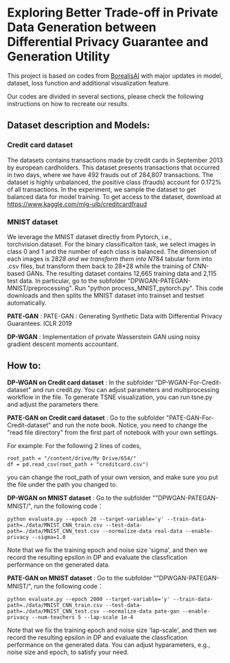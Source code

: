 # Exploring  Better Trade-off in Private Data Generation between Differential Privacy Guarantee and Generation Utility

This project is based on codes from [BorealisAI](https://github.com/BorealisAI/private-data-generation "private-data-generation") with major updates in model, dataset, loss function and additional visualization feature.

Our codes are divided in several sections, please check the following instructions on how to recreate our results.




## Dataset description and Models:

### Credit card dataset
The datasets contains transactions made by credit cards in September 2013 by european cardholders. 
This dataset presents transactions that occurred in two days, where we have 492 frauds out of 284,807 transactions. The dataset is highly unbalanced, the positive class (frauds) account for 0.172% of all transactions. In the experiment, we sample the dataset to get balanced data for model training. To get access to the dataset, download at https://www.kaggle.com/mlg-ulb/creditcardfraud

### MNIST dataset

We leverage the MNIST dataset directly from Pytorch, i.e., torchvision.dataset. For the binary classificaiton task, we select images in class 0 and 1 and the number of each class is balanced. The dimension of each images is 28*28 and we transform them into N*784 tabular form into  .csv files, but transform them back to 28*28 while the training of CNN-based GANs. The resulting dataset contains 12,665 training data and 2,115 test data. In particular, go to the subfolder "DPWGAN-PATEGAN-MNIST/preprocessing". Run "python process_MNIST_pytorch.py". This code downloads and then splits the MNIST dataset into trainset and testset automatically.

**PATE-GAN** : PATE-GAN : Generating Synthetic Data with Differential Privacy Guarantees. ICLR 2019

**DP-WGAN** : Implementation of private Wasserstein GAN using noisy gradient descent moments accountant. 

## How to:

**DP-WGAN on Credit card dataset** : In the subfolder "DP-WGAN-For-Credit-dataset" and run credit.py. You can adjust parameters and multiprocessing workflow in the file. 
To generate TSNE visualization, you can run tsne.py and adjust the parameters there.

**PATE-GAN on Credit card dataset** : Go to the subfolder "PATE-GAN-For-Credit-dataset" and run the note book.
Notice, you need to change the "read file directory" from the first part of notebook with your own settings.

For example: 
For the following 2 lines of codes, 
```
root_path = "/content/drive/My Drive/654/"  
df = pd.read_csv(root_path + "creditcard.csv")
```

you can change the root_path of your own version, and make sure you put the file under the path you changed to.

**DP-WGAN on MNIST dataset** : Go to the subfolder ""DPWGAN-PATEGAN-MNIST/", run the following code：

```
python evaluate.py --epoch 20 --target-variable='y' --train-data-path=./data/MNIST_CNN_train.csv --test-data-path=./data/MNIST_CNN_test.csv --normalize-data real-data --enable-privacy --sigma=1.0
```

Note that we fix the training epoch and noise size 'sigma', and then we record the resulting epsilon in DP and evaluate the classfication performance on the generated data.

**PATE-GAN on MNIST dataset** : Go to the subfolder ""DPWGAN-PATEGAN-MNIST/", run the following code：

```
python evaluate.py --epoch 2000 --target-variable='y' --train-data-path=./data/MNIST_CNN_train.csv --test-data-path=./data/MNIST_CNN_test.csv --normalize-data pate-gan --enable-privacy --num-teachers 5 --lap-scale 1e-4
```

Note that we fix the training epoch and noise size 'lap-scale', and then we record the resulting epsilon in DP and evaluate the classfication performance on the generated data. You can adjust hyparameters, e.g., noise size and epoch, to satisfy your need.












